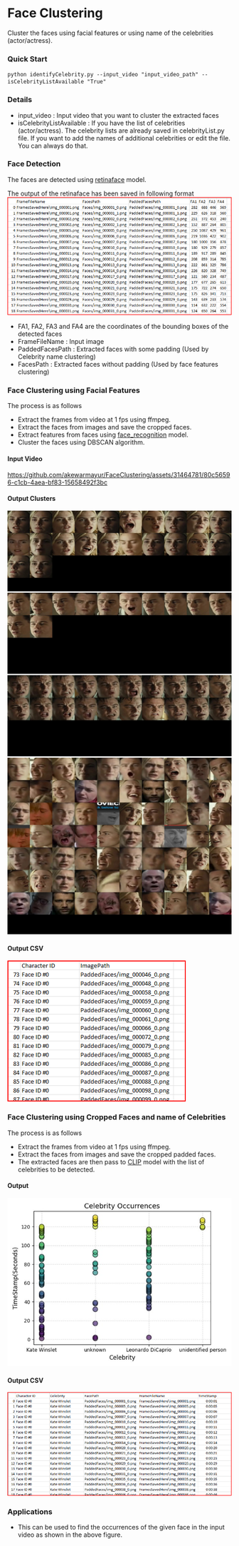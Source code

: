 # Face Clustering
Cluster the faces using facial features or using name of the celebrities (actor/actress).

### Quick Start

```
python identifyCelebrity.py --input_video "input_video_path" --isCelebrityListAvailable "True"
```
### Details
* input_video : Input video that you want to cluster the extracted faces 
* isCelebrityListAvailable : If you have the list of celebrities (actor/actress). The celebrity lists are already saved in celebrityList.py file. If you want to add the names of additional celebrities or edit the file. You can always do that.

### Face Detection
The faces are detected using [retinaface](https://github.com/serengil/retinaface) model.

The output of the retinaface has been saved in following format
![img_2.png](read_me_images/img_2.png)

* FA1, FA2, FA3 and FA4 are the coordinates of the bounding boxes of the detected faces
* FrameFileName : Input image
* PaddedFacesPath : Extracted faces with some padding (Used by Celebrity name clustering)
* FacesPath : Extracted faces without padding (Used by face features clustering)

### Face Clustering using Facial Features
The process is as follows
* Extract the frames from video at 1 fps using ffmpeg.
* Extract the faces from images and save the cropped faces.
* Extract features from faces using [face_recognition](https://github.com/ageitgey/face_recognition) model.
* Cluster the faces using DBSCAN algorithm.

#### Input Video
https://github.com/akewarmayur/FaceClustering/assets/31464781/80c56596-c1cb-4aea-bf83-15658492f3bc

#### Output Clusters
![img_3.png](read_me_images/img_3.png)
![img_4.png](read_me_images/img_4.png)
![img_5.png](read_me_images/img_5.png)
![img_6.png](read_me_images/img_6.png)

#### Output CSV
![img_7.png](read_me_images/img_7.png)


### Face Clustering using Cropped Faces and name of Celebrities
The process is as follows
* Extract the frames from video at 1 fps using ffmpeg.
* Extract the faces from images and save the cropped padded faces.
* The extracted faces are then pass to [CLIP](https://github.com/openai/CLIP) model with the list of celebrities to be detected.

#### Output
![img_8.png](read_me_images/img_8.png)

#### Output CSV
![img_9.png](read_me_images/img_9.png)


### Applications
* This can be used to find the occurrences of the given face in the input video as shown in the above figure.
